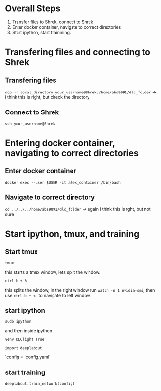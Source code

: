 # Overall Steps

1. Transfer files to Shrek, connect to Shrek
2. Enter docker container, navigate to correct directories
3. Start ipython, start trainining.

# Transfering files and connecting to Shrek

## Transfering files

`scp -r local_directory your_username@Shrek:/home/abs9091/dlc_folder` -> i think this is right, but check the directory

## Connect to Shrek

`ssh your_username@Shrek`

# Entering docker container, navigating to correct directories

## Enter docker container

`docker exec --user $USER -it alex_container /bin/bash`

## Navigate to correct directory

`cd ../../../home/abs9091/dlc_folder` -> again i think this is rght, but not sure

# Start ipython, tmux, and training

## Start tmux

`tmux`

this starts a tmux window, lets split the window.

`ctrl-b + %`

this splits the window, in the right window run `watch -n 1 nvidia-smi`, then use `ctrl-b + <-` to navigate to left window

## start ipython

`sudo ipython`

and then inside ipython

`%env DLClight True`

`import deeplabcut`

`config = 'config.yaml'

## start training

`deeplabcut.train_network(config)`
